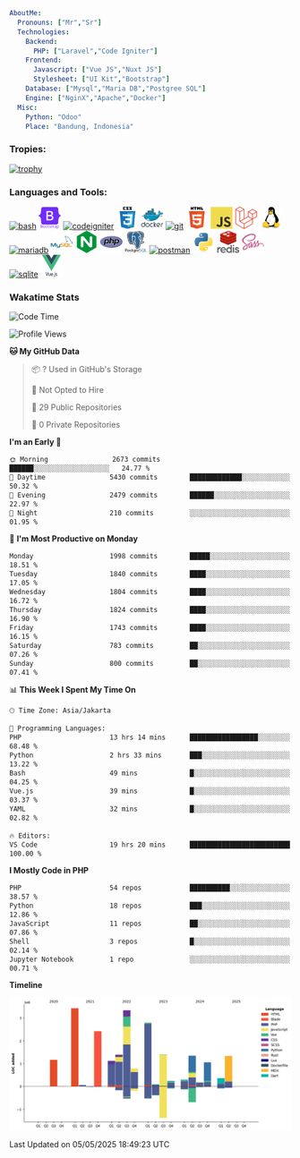 ```yaml
AboutMe:
  Pronouns: ["Mr","Sr"]
  Technologies:
    Backend:
      PHP: ["Laravel","Code Igniter"]
    Frontend:
      Javascript: ["Vue JS","Nuxt JS"]
      Stylesheet: ["UI Kit","Bootstrap"]
    Database: ["Mysql","Maria DB","Postgree SQL"]
    Engine: ["NginX","Apache","Docker"]
  Misc:
    Python: "Odoo"
    Place: "Bandung, Indonesia"
```
### Tropies:

[![trophy](https://github-profile-trophy.vercel.app/?username=vheins&rank=-C,-B)](https://github.com/vheins)

### Languages and Tools:

[<img src="https://www.vectorlogo.zone/logos/gnu_bash/gnu_bash-icon.svg" alt="bash" width="40" height="40"/>](https://www.gnu.org/software/bash/)
[<img src="https://raw.githubusercontent.com/devicons/devicon/master/icons/bootstrap/bootstrap-plain-wordmark.svg" alt="bootstrap" width="40" height="40"/>](https://getbootstrap.com)
[<img src="https://cdn.worldvectorlogo.com/logos/codeigniter.svg" alt="codeigniter" width="40" height="40"/>](https://codeigniter.com)
[<img src="https://raw.githubusercontent.com/devicons/devicon/master/icons/css3/css3-original-wordmark.svg" alt="css3" width="40" height="40"/>](https://www.w3schools.com/css/)
[<img src="https://raw.githubusercontent.com/devicons/devicon/master/icons/docker/docker-original-wordmark.svg" alt="docker" width="40" height="40"/>](https://www.docker.com/)
[<img src="https://www.vectorlogo.zone/logos/git-scm/git-scm-icon.svg" alt="git" width="40" height="40"/>](https://git-scm.com/)
[<img src="https://raw.githubusercontent.com/devicons/devicon/master/icons/html5/html5-original-wordmark.svg" alt="html5" width="40" height="40"/>](https://www.w3.org/html/)
[<img src="https://raw.githubusercontent.com/devicons/devicon/master/icons/javascript/javascript-original.svg" alt="javascript" width="40" height="40"/>](https://developer.mozilla.org/en-US/docs/Web/JavaScript)
[<img src="https://raw.githubusercontent.com/devicons/devicon/master/icons/laravel/laravel-original.svg" alt="laravel" width="40" height="40"/>](https://laravel.com/)
[<img src="https://raw.githubusercontent.com/devicons/devicon/master/icons/linux/linux-original.svg" alt="linux" width="40" height="40"/>](https://www.linux.org/)
[<img src="https://www.vectorlogo.zone/logos/mariadb/mariadb-icon.svg" alt="mariadb" width="40" height="40"/>](https://mariadb.org/)
[<img src="https://raw.githubusercontent.com/devicons/devicon/master/icons/mysql/mysql-original-wordmark.svg" alt="mysql" width="40" height="40"/>](https://www.mysql.com/)
[<img src="https://raw.githubusercontent.com/devicons/devicon/master/icons/nginx/nginx-original.svg" alt="nginx" width="40" height="40"/>](https://www.nginx.com)
[<img src="https://raw.githubusercontent.com/devicons/devicon/master/icons/php/php-original.svg" alt="php" width="40" height="40"/>](https://www.php.net)
[<img src="https://raw.githubusercontent.com/devicons/devicon/master/icons/postgresql/postgresql-original-wordmark.svg" alt="postgresql" width="40" height="40"/>](https://www.postgresql.org)
[<img src="https://www.vectorlogo.zone/logos/getpostman/getpostman-icon.svg" alt="postman" width="40" height="40"/>](https://postman.com)
[<img src="https://raw.githubusercontent.com/devicons/devicon/master/icons/python/python-original.svg" alt="python" width="40" height="40"/>](https://www.python.org)
[<img src="https://raw.githubusercontent.com/devicons/devicon/master/icons/redis/redis-original-wordmark.svg" alt="redis" width="40" height="40"/>](https://redis.io)
[<img src="https://raw.githubusercontent.com/devicons/devicon/master/icons/sass/sass-original.svg" alt="sass" width="40" height="40"/>](https://sass-lang.com)
[<img src="https://www.vectorlogo.zone/logos/sqlite/sqlite-icon.svg" alt="sqlite" width="40" height="40"/>](https://www.sqlite.org/)
[<img src="https://raw.githubusercontent.com/devicons/devicon/master/icons/vuejs/vuejs-original-wordmark.svg" alt="vuejs" width="40" height="40"/>](https://vuejs.org/)

### Wakatime Stats

<!--START_SECTION:waka-->
![Code Time](http://img.shields.io/badge/Code%20Time-2%2C653%20hrs%2034%20mins-blue)

![Profile Views](http://img.shields.io/badge/Profile%20Views-0-blue)

**🐱 My GitHub Data** 

> 📦 ? Used in GitHub's Storage 
 > 
> 🚫 Not Opted to Hire
 > 
> 📜 29 Public Repositories 
 > 
> 🔑 0 Private Repositories 
 > 
**I'm an Early 🐤** 

```text
🌞 Morning                2673 commits        ██████░░░░░░░░░░░░░░░░░░░   24.77 % 
🌆 Daytime                5430 commits        █████████████░░░░░░░░░░░░   50.32 % 
🌃 Evening                2479 commits        ██████░░░░░░░░░░░░░░░░░░░   22.97 % 
🌙 Night                  210 commits         ░░░░░░░░░░░░░░░░░░░░░░░░░   01.95 % 
```
📅 **I'm Most Productive on Monday** 

```text
Monday                   1998 commits        █████░░░░░░░░░░░░░░░░░░░░   18.51 % 
Tuesday                  1840 commits        ████░░░░░░░░░░░░░░░░░░░░░   17.05 % 
Wednesday                1804 commits        ████░░░░░░░░░░░░░░░░░░░░░   16.72 % 
Thursday                 1824 commits        ████░░░░░░░░░░░░░░░░░░░░░   16.90 % 
Friday                   1743 commits        ████░░░░░░░░░░░░░░░░░░░░░   16.15 % 
Saturday                 783 commits         ██░░░░░░░░░░░░░░░░░░░░░░░   07.26 % 
Sunday                   800 commits         ██░░░░░░░░░░░░░░░░░░░░░░░   07.41 % 
```


📊 **This Week I Spent My Time On** 

```text
🕑︎ Time Zone: Asia/Jakarta

💬 Programming Languages: 
PHP                      13 hrs 14 mins      █████████████████░░░░░░░░   68.48 % 
Python                   2 hrs 33 mins       ███░░░░░░░░░░░░░░░░░░░░░░   13.22 % 
Bash                     49 mins             █░░░░░░░░░░░░░░░░░░░░░░░░   04.25 % 
Vue.js                   39 mins             █░░░░░░░░░░░░░░░░░░░░░░░░   03.37 % 
YAML                     32 mins             █░░░░░░░░░░░░░░░░░░░░░░░░   02.82 % 

🔥 Editors: 
VS Code                  19 hrs 20 mins      █████████████████████████   100.00 % 
```

**I Mostly Code in PHP** 

```text
PHP                      54 repos            ██████████░░░░░░░░░░░░░░░   38.57 % 
Python                   18 repos            ███░░░░░░░░░░░░░░░░░░░░░░   12.86 % 
JavaScript               11 repos            ██░░░░░░░░░░░░░░░░░░░░░░░   07.86 % 
Shell                    3 repos             █░░░░░░░░░░░░░░░░░░░░░░░░   02.14 % 
Jupyter Notebook         1 repo              ░░░░░░░░░░░░░░░░░░░░░░░░░   00.71 % 
```



**Timeline**

![Lines of Code chart](https://raw.githubusercontent.com/vheins/vheins/main/assets/bar_graph.png)


 Last Updated on 05/05/2025 18:49:23 UTC
<!--END_SECTION:waka-->
